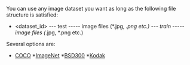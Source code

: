 You can use any image dataset you want as long as the following file structure is satisfied:
- <dataset_id>
--- test
----- image files (*.jpg, *.png etc.)
--- train
----- image files (*.jpg, *.png etc.)

Several options are:
* [COCO](https://cocodataset.org/#download)
*[ImageNet](https://image-net.org/download.php)
*[BSD300](https://www2.eecs.berkeley.edu/Research/Projects/CS/vision/bsds/BSDS300-images.tgz)
*[Kodak](https://r0k.us/graphics/kodak/)
